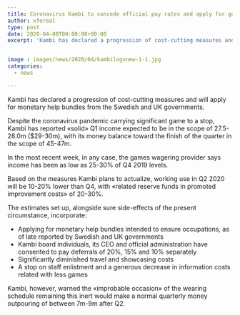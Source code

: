 ```yaml
---
title: Coronavirus Kambi to concede official pay rates and apply for government support
author: xforeal 
type: post
date: 2020-04-08T00:00:00+00:00
excerpt: 'Kambi has declared a progression of cost-cutting measures and will apply for monetary help bundles from the Swedish and UK governments '


image : images/news/2020/04/kambilogonew-1-1.jpg
categories:
  - news

---
```

Kambi has declared a progression of cost-cutting measures and will apply for monetary help bundles from the Swedish and UK governments. 

Despite the coronavirus pandemic carrying significant game to a stop, Kambi has reported &#171;solid&#187; Q1 income expected to be in the scope of 27.5-28.0m ($29-30m), with its money balance toward the finish of the quarter in the scope of 45-47m. 

In the most recent week, in any case, the games wagering provider says income has been as low as 25-30&percnt; of Q4 2019 levels. 

Based on the measures Kambi plans to actualize, working use in Q2 2020 will be 10-20&percnt; lower than Q4, with &#171;related reserve funds in promoted improvement costs&#187; of 20-30&percnt;. 

The estimates set up, alongside sure side-effects of the present circumstance, incorporate: 

  * Applying for monetary help bundles intended to ensure occupations, as of late reported by Swedish and UK governments 
  * Kambi board individuals, its CEO and official administration have consented to pay deferrals of 20&percnt;, 15&percnt; and 10&percnt; separately 
  * Significantly diminished travel and showcasing costs 
  * A stop on staff enlistment and a generous decrease in information costs related with less games 

Kambi, however, warned the &#171;improbable occasion&#187; of the wearing schedule remaining this inert would make a normal quarterly money outpouring of between 7m-9m after Q2.